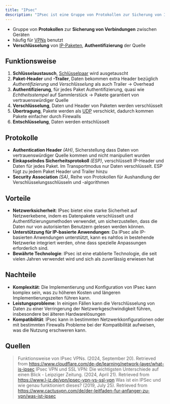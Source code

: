 ```yaml
---
title: "IPsec"
description: "IPsec ist eine Gruppe von Protokollen zur Sicherung von IP-Verbindungen, häufig für VPNs verwendet. Es bietet Verschlüsselung, Authentifizierung und Integritätsschutz durch AH, ESP und SA."
---
```


- Gruppe von **Protokollen** zur **Sicherung von Verbindungen** zwischen Geräten
- häufig für [VPNs](/lerninhalte/vpn-modelle) benutzt
- **Verschlüsselung** von [IP-Paketen](/lerninhalte/tcp-ip-modell), **Authentifizierung** der Quelle

## Funktionsweise
1. **Schlüsselaustausch**, [Schlüsselpaar](/lerninhalte/verschluesselungsart#asymmetrische-verschluesselung) wird ausgetauscht
2. **Paket-Header** und **-Trailer**, Daten bekommen extra Header bezüglich *Authentifizierung* und *Verschlüsselung* als auch Trailer -> Overhead
3. **Authentifizierung**, für jedes Paket Authentifizierung, quasi wie *Echtheitsstempel* auf Sammlerstück -> Pakete garantiert von vertrauenswürdiger Quelle
4. **Verschlüsselung**, Daten und Header von Paketen werden verschlüsselt
5. **Übertragung**, Pakete werden als [UDP](/lerninhalte/tcp-udp) verschickt, dadurch kommen Pakete einfacher durch Firewalls
6. **Entschlüsselung**, Daten werden entschlüsselt

## Protokolle
- **Authentication Header** *(AH)*, Sicherstellung dass Daten von vertrauenswürdiger Quelle kommen und nicht manipuliert wurden
- **Einkapselndes Sicherheitsprotokoll** *(ESP)*, verschlüsselt IP-Header und Daten für jedes Paket. Im Transportmodus nur Daten verschlüsselt. ESP fügt zu jedem Paket Header und Trailer hinzu
- **Security Association** *(SA)*, Reihe von Protokollen für Aushandlung der Verschlüsselungsschlüsseln und -algorithmen

## Vorteile
- **Netzwerksicherheit**: IPsec bietet eine starke Sicherheit auf Netzwerkebene, indem es Datenpakete verschlüsselt und Authentifizierungsmethoden verwendet, um sicherzustellen, dass die Daten nur von autorisierten Benutzern gelesen werden können.
- **Unterstützung für IP-basierte Anwendungen**: Da IPsec alle IP-basierten Anwendungen unterstützt, kann es nahtlos in bestehende Netzwerke integriert werden, ohne dass spezielle Anpassungen erforderlich sind.
- **Bewährte Technologie**: IPsec ist eine etablierte Technologie, die seit vielen Jahren verwendet wird und sich als zuverlässig erwiesen hat

## Nachteile
- **Komplexität**: Die Implementierung und Konfiguration von IPsec kann komplex sein, was zu höheren Kosten und längeren Implementierungszeiten führen kann.
- **Leistungsprobleme**: In einigen Fällen kann die Verschlüsselung von Daten zu einer Verringerung der Netzwerkgeschwindigkeit führen, insbesondere bei älteren Hardwarelösungen
- **Kompatibilität**: IPsec kann in bestimmten Netzwerkkonfigurationen oder mit bestimmten Firewalls Probleme bei der Kompatibilität aufweisen, was die Nutzung erschweren kann.

## Quellen

> Funktionsweise von IPsec VPNs. (2024, September 20). Retrieved from https://www.cloudflare.com/de-de/learning/network-layer/what-is-ipsec
> IPsec VPN und SSL VPN: Die wichtigsten Unterschiede auf einen Blick - Leipziger Zeitung. (2024, April 21). Retrieved from https://www.l-iz.de/vpn/ipsec-vpn-vs-ssl-vpn
> Was ist ein IPSec und wie genau funktioniert dieses? (2019, July 25). Retrieved from https://www.cactusvpn.com/de/der-leitfaden-fur-anfanger-zu-vpn/was-ist-ipsec
